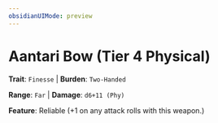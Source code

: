 ```yaml
---
obsidianUIMode: preview
---
```

# Aantari Bow (Tier 4 Physical)

**Trait**: `Finesse` | **Burden**: `Two-Handed`

**Range**: `Far` | **Damage**: `d6+11 (Phy)`

**Feature**: Reliable (+1 on any attack rolls with this weapon.)